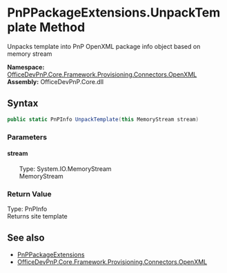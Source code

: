 # PnPPackageExtensions.UnpackTemplate Method  
 Unpacks template into PnP OpenXML package info object based on memory stream   

**Namespace:** [OfficeDevPnP.Core.Framework.Provisioning.Connectors.OpenXML](OfficeDevPnP.Core.Framework.Provisioning.Connectors.OpenXML.md)  
**Assembly:** OfficeDevPnP.Core.dll  
## Syntax
```C#
public static PnPInfo UnpackTemplate(this MemoryStream stream)
```
### Parameters
#### stream  
&emsp;&emsp;Type: System.IO.MemoryStream  
&emsp;&emsp;MemoryStream  

  

### Return Value
Type: PnPInfo  
Returns site template  


## See also
- [PnPPackageExtensions](OfficeDevPnP.Core.Framework.Provisioning.Connectors.OpenXML.PnPPackageExtensions.md) 
- [OfficeDevPnP.Core.Framework.Provisioning.Connectors.OpenXML](OfficeDevPnP.Core.Framework.Provisioning.Connectors.OpenXML.md) 
